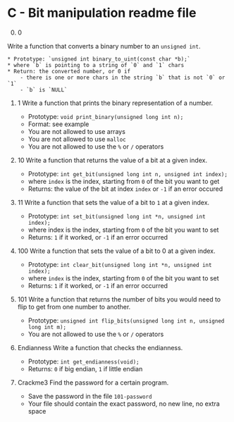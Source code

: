 # C - Bit manipulation readme file

0. 0

Write a function that converts a binary number to an `unsigned int`.

	* Prototype: `unsigned int binary_to_uint(const char *b);`
	* where `b` is pointing to a string of `0` and `1` chars
	* Return: the converted number, or 0 if
		- there is one or more chars in the string `b` that is not `0` or `1`
		- `b` is `NULL`

1. 1
Write a function that prints the binary representation of a number.

	* Prototype: `void print_binary(unsigned long int n);`
	* Format: see example
	* You are not allowed to use arrays
	* You are not allowed to use `malloc`
	* You are not allowed to use the `%` or `/` operators

2. 10
Write a function that returns the value of a bit at a given index.

	* Prototype: `int get_bit(unsigned long int n, unsigned int index);`
	* where `index` is the index, starting from `0` of the bit you want to get
	* Returns: the value of the bit at index `index` or `-1` if an error occured

3. 11
Write a function that sets the value of a bit to `1` at a given index.

	* Prototype: `int set_bit(unsigned long int *n, unsigned int index);`
	* where index is the index, starting from `0` of the bit you want to set
	* Returns: `1` if it worked, or `-1` if an error occurred

4. 100
Write a function that sets the value of a bit to 0 at a given index.

	* Prototype: `int clear_bit(unsigned long int *n, unsigned int index);`
	* where `index` is the index, starting from `0` of the bit you want to set
	* Returns: `1` if it worked, or `-1` if an error occurred

5. 101
Write a function that returns the number of bits you would need to flip to get from one number to another.

	* Prototype: `unsigned int flip_bits(unsigned long int n, unsigned long int m);`
	* You are not allowed to use the `%` or `/` operators

6. Endianness
Write a function that checks the endianness.

	* Prototype: `int get_endianness(void);`
	* Returns: `0` if big endian, `1` if little endian

7. Crackme3
Find the password for a certain program.

	* Save the password in the file `101-password`
	* Your file should contain the exact password, no new line, no extra space
